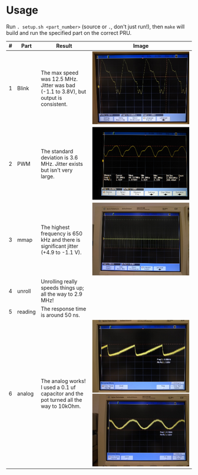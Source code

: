 # Usage
Run `. setup.sh <part_number>` (source or `.`, don't just run!), then `make` will build and run the specified part on the correct PRU.

| # |Part     | Result                                                                                | Image                                                         |
| - | ------- | ------------------------------------------------------------------------------------- | ------------------------------------------------------------- |
| 1 | Blink   | The max speed was 12.5 MHz. Jitter was bad (-1.1 to 3.8V), but output is consistent.  | ![alttxt](imgs/1-blink.jpg)                                   |
| 2 | PWM     | The standard deviation is 3.6 MHz. Jitter exists but isn't very large.                | ![alttxt](imgs/2-pwm.jpg)                                     |
| 3 | mmap    | The highest frequency is 650 kHz and there is significant jitter (+4.9 to -1.1 V).    | ![alttxt](imgs/3-mmap.jpg)                                    |
| 4 | unroll  | Unrolling really speeds things up; all the way to 2.9 MHz!                            |                                                               |
| 5 | reading | The response time is around 50 ns.                                                    |                                                               |
| 6 | analog  | The analog works! I used a 0.1 uf capacitor and the pot turned all the way to 10kOhm. | ![alttxt](imgs/6-analog_1.jpg) ![alttxt](imgs/6-analog_2.jpg) |
